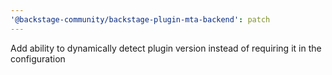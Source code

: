 ```yaml
---
'@backstage-community/backstage-plugin-mta-backend': patch
---
```


Add ability to dynamically detect plugin version instead of requiring it in the configuration
